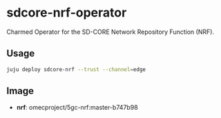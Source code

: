# sdcore-nrf-operator

Charmed Operator for the SD-CORE Network Repository Function (NRF).

## Usage

```bash
juju deploy sdcore-nrf --trust --channel=edge
```

## Image

- **nrf**: omecproject/5gc-nrf:master-b747b98
